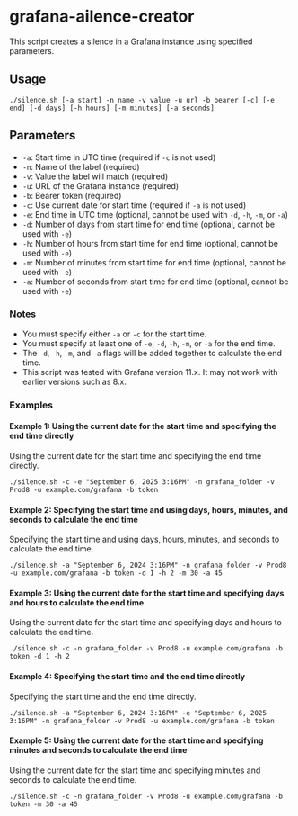 # grafana-ailence-creator

This script creates a silence in a Grafana instance using specified parameters.

## Usage

```shell
./silence.sh [-a start] -n name -v value -u url -b bearer [-c] [-e end] [-d days] [-h hours] [-m minutes] [-a seconds]
```

## Parameters

- `-a`: Start time in UTC time (required if `-c` is not used)
- `-n`: Name of the label (required)
- `-v`: Value the label will match (required)
- `-u`: URL of the Grafana instance (required) 
- `-b`: Bearer token (required)
- `-c`: Use current date for start time (required if `-a` is not used)
- `-e`: End time in UTC time (optional, cannot be used with `-d`, `-h`, `-m`, or `-a`)
- `-d`: Number of days from start time for end time (optional, cannot be used with `-e`)
- `-h`: Number of hours from start time for end time (optional, cannot be used with `-e`)
- `-m`: Number of minutes from start time for end time (optional, cannot be used with `-e`)
- `-a`: Number of seconds from start time for end time (optional, cannot be used with `-e`)

### Notes

- You must specify either `-a` or `-c` for the start time.
- You must specify at least one of `-e`, `-d`, `-h`, `-m`, or `-a` for the end time.
- The `-d`, `-h`, `-m`, and `-a` flags will be added together to calculate the end time.
- This script was tested with Grafana version 11.x. It may not work with earlier versions such as 8.x.

### Examples

#### Example 1: Using the current date for the start time and specifying the end time directly

Using the current date for the start time and specifying the end time directly.

```shell
./silence.sh -c -e "September 6, 2025 3:16PM" -n grafana_folder -v Prod8 -u example.com/grafana -b token
```

#### Example 2: Specifying the start time and using days, hours, minutes, and seconds to calculate the end time

Specifying the start time and using days, hours, minutes, and seconds to calculate the end time.

```shell
./silence.sh -a "September 6, 2024 3:16PM" -n grafana_folder -v Prod8 -u example.com/grafana -b token -d 1 -h 2 -m 30 -a 45
```

#### Example 3: Using the current date for the start time and specifying days and hours to calculate the end time

Using the current date for the start time and specifying days and hours to calculate the end time.

```shell
./silence.sh -c -n grafana_folder -v Prod8 -u example.com/grafana -b token -d 1 -h 2
```

#### Example 4: Specifying the start time and the end time directly

Specifying the start time and the end time directly.

```shell
./silence.sh -a "September 6, 2024 3:16PM" -e "September 6, 2025 3:16PM" -n grafana_folder -v Prod8 -u example.com/grafana -b token
```

#### Example 5: Using the current date for the start time and specifying minutes and seconds to calculate the end time

Using the current date for the start time and specifying minutes and seconds to calculate the end time.

```shell
./silence.sh -c -n grafana_folder -v Prod8 -u example.com/grafana -b token -m 30 -a 45
```



